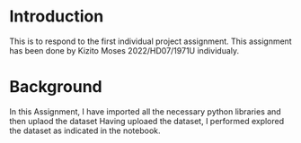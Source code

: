 # Introduction

This is to respond to the first individual project assignment. 
This assignment has been done by Kizito Moses 2022/HD07/1971U individualy. 

# Background 
In this Assignment, I have imported all the necessary python libraries and then uplaod the dataset 
Having uploaed the dataset, I performed explored the dataset as indicated in the notebook.
